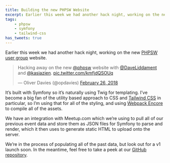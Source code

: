 ```yaml
---
title: Building the new PHPSW Website
excerpt: Earlier this week we had another hack night, working on the new PHPSW user group website.
tags:
    - phpsw
    - symfony
    - tailwind-css
has_tweets: true
---
```

Earlier this week we had another hack night, working on the new [PHPSW user group][0] website.

<div class="mb-4">
    <blockquote class="twitter-tweet" data-lang="en"><p lang="en" dir="ltr">Hacking away on the new <a href="https://twitter.com/phpsw?ref_src=twsrc%5Etfw">@phpsw</a> website with <a href="https://twitter.com/DaveLiddament?ref_src=twsrc%5Etfw">@DaveLiddament</a> and <a href="https://twitter.com/kasiazien?ref_src=twsrc%5Etfw">@kasiazien</a>. <a href="https://t.co/kmfjdQSOUq">pic.twitter.com/kmfjdQSOUq</a></p>&mdash; Oliver Davies (@opdavies) <a href="https://twitter.com/opdavies/status/968224364129906688?ref_src=twsrc%5Etfw">February 26, 2018</a></blockquote>
</div>

It’s built with Symfony so it’s naturally using Twig for templating. I’ve become a big fan of the utility based approach to CSS and [Tailwind CSS][1] in particular, so I’m using that for all of the styling, and using [Webpack Encore][2] to compile all of the assets.

We have an integration with Meetup.com which we’re using to pull all of our previous event data and store them as JSON files for Symfony to parse and render, which it then uses to generate static HTML to upload onto the server.

We’re in the process of populating all of the past data, but look out for a v1 launch soon. In the meantime, feel free to take a peek at our [GitHub repository][3].

[0]: https://phpsw.uk
[1]: https://tailwindcss.com
[2]: https://github.com/symfony/webpack-encore
[3]: https://github.com/phpsw/phpsw-ng

